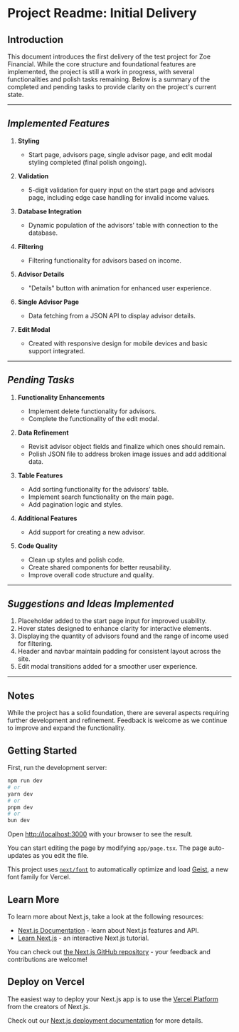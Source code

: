 # Project Readme: Initial Delivery

## Introduction

This document introduces the first delivery of the test project for Zoe Financial. While the core structure and foundational features are implemented, the project is still a work in progress, with several functionalities and polish tasks remaining. Below is a summary of the completed and pending tasks to provide clarity on the project's current state.

---

## *Implemented Features*

1. **Styling**
   - Start page, advisors page, single advisor page, and edit modal styling completed (final polish ongoing).  

2. **Validation** 
   - 5-digit validation for query input on the start page and advisors page, including edge case handling for invalid income values.  

3. **Database Integration**  
   - Dynamic population of the advisors' table with connection to the database.  

4. **Filtering**  
   - Filtering functionality for advisors based on income.  

5. **Advisor Details**  
   - "Details" button with animation for enhanced user experience.  

6. **Single Advisor Page**  
   - Data fetching from a JSON API to display advisor details.  

7. **Edit Modal**  
   - Created with responsive design for mobile devices and basic support integrated.  

---

## *Pending Tasks*

1. **Functionality Enhancements**  
   - Implement delete functionality for advisors.  
   - Complete the functionality of the edit modal.  

2. **Data Refinement**  
   - Revisit advisor object fields and finalize which ones should remain.  
   - Polish JSON file to address broken image issues and add additional data.  

3. **Table Features**  
   - Add sorting functionality for the advisors' table.  
   - Implement search functionality on the main page.  
   - Add pagination logic and styles.  

4. **Additional Features**  
   - Add support for creating a new advisor.  

5. **Code Quality**  
   - Clean up styles and polish code.  
   - Create shared components for better reusability.  
   - Improve overall code structure and quality.  

---

## *Suggestions and Ideas Implemented*

1. Placeholder added to the start page input for improved usability.  
2. Hover states designed to enhance clarity for interactive elements.  
3. Displaying the quantity of advisors found and the range of income used for filtering.  
4. Header and navbar maintain padding for consistent layout across the site.  
5. Edit modal transitions added for a smoother user experience.  

---

## Notes

While the project has a solid foundation, there are several aspects requiring further development and refinement. Feedback is welcome as we continue to improve and expand the functionality.

## Getting Started

First, run the development server:

```bash
npm run dev
# or
yarn dev
# or
pnpm dev
# or
bun dev
```

Open [http://localhost:3000](http://localhost:3000) with your browser to see the result.

You can start editing the page by modifying `app/page.tsx`. The page auto-updates as you edit the file.

This project uses [`next/font`](https://nextjs.org/docs/app/building-your-application/optimizing/fonts) to automatically optimize and load [Geist](https://vercel.com/font), a new font family for Vercel.

## Learn More

To learn more about Next.js, take a look at the following resources:

- [Next.js Documentation](https://nextjs.org/docs) - learn about Next.js features and API.
- [Learn Next.js](https://nextjs.org/learn) - an interactive Next.js tutorial.

You can check out [the Next.js GitHub repository](https://github.com/vercel/next.js) - your feedback and contributions are welcome!

## Deploy on Vercel

The easiest way to deploy your Next.js app is to use the [Vercel Platform](https://vercel.com/new?utm_medium=default-template&filter=next.js&utm_source=create-next-app&utm_campaign=create-next-app-readme) from the creators of Next.js.

Check out our [Next.js deployment documentation](https://nextjs.org/docs/app/building-your-application/deploying) for more details.
